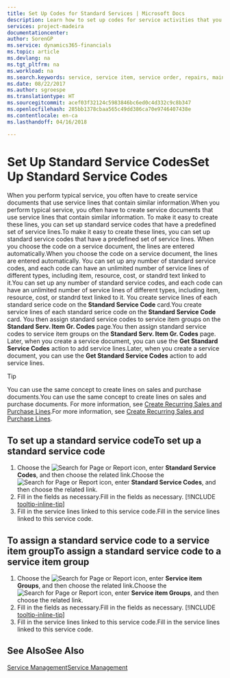 ```yaml
---
title: Set Up Codes for Standard Services | Microsoft Docs
description: Learn how to set up codes for service activities that you often perform.
services: project-madeira
documentationcenter: 
author: SorenGP
ms.service: dynamics365-financials
ms.topic: article
ms.devlang: na
ms.tgt_pltfrm: na
ms.workload: na
ms.search.keywords: service, service item, service order, repairs, maintenance
ms.date: 08/22/2017
ms.author: sgroespe
ms.translationtype: HT
ms.sourcegitcommit: acef03f32124c5983846bc6ed0c4d332c9c8b347
ms.openlocfilehash: 285bb1378cbaa565c49dd386ca70e9746407438e
ms.contentlocale: en-ca
ms.lasthandoff: 04/16/2018

---
```


# <a name="set-up-standard-service-codes"></a><span data-ttu-id="9c64d-103">Set Up Standard Service Codes</span><span class="sxs-lookup"><span data-stu-id="9c64d-103">Set Up Standard Service Codes</span></span>
<span data-ttu-id="9c64d-104">When you perform typical service, you often have to create service documents that use service lines that contain similar information.</span><span class="sxs-lookup"><span data-stu-id="9c64d-104">When you perform typical service, you often have to create service documents that use service lines that contain similar information.</span></span> <span data-ttu-id="9c64d-105">To make it easy to create these lines, you can set up standard service codes that have a predefined set of service lines.</span><span class="sxs-lookup"><span data-stu-id="9c64d-105">To make it easy to create these lines, you can set up standard service codes that have a predefined set of service lines.</span></span> <span data-ttu-id="9c64d-106">When you choose the code on a service document, the lines are entered automatically.</span><span class="sxs-lookup"><span data-stu-id="9c64d-106">When you choose the code on a service document, the lines are entered automatically.</span></span> <span data-ttu-id="9c64d-107">You can set up any number of standard service codes, and each code can have an unlimited number of service lines of different types, including item, resource, cost, or standrd text linked to it.</span><span class="sxs-lookup"><span data-stu-id="9c64d-107">You can set up any number of standard service codes, and each code can have an unlimited number of service lines of different types, including item, resource, cost, or standrd text linked to it.</span></span> <span data-ttu-id="9c64d-108">You create service lines of each standard serice code on the **Standard Service Code** card.</span><span class="sxs-lookup"><span data-stu-id="9c64d-108">You create service lines of each standard serice code on the **Standard Service Code** card.</span></span> <span data-ttu-id="9c64d-109">You then assign standard service codes to service item groups on the **Standard Serv. Item Gr. Codes** page.</span><span class="sxs-lookup"><span data-stu-id="9c64d-109">You then assign standard service codes to service item groups on the **Standard Serv. Item Gr. Codes** page.</span></span> <span data-ttu-id="9c64d-110">Later, when you create a service document, you can use the **Get Standard Service Codes** action to add service lines.</span><span class="sxs-lookup"><span data-stu-id="9c64d-110">Later, when you create a service document, you can use the **Get Standard Service Codes** action to add service lines.</span></span>  
  
> [!Tip]
>  <span data-ttu-id="9c64d-111">You can use the same concept to create lines on sales and purchase documents.</span><span class="sxs-lookup"><span data-stu-id="9c64d-111">You can use the same concept to create lines on sales and purchase documents.</span></span> <span data-ttu-id="9c64d-112">For more information, see [Create Recurring Sales and Purchase Lines](sales-how-work-standard-lines.md).</span><span class="sxs-lookup"><span data-stu-id="9c64d-112">For more information, see [Create Recurring Sales and Purchase Lines](sales-how-work-standard-lines.md).</span></span>    
  
## <a name="to-set-up-a-standard-service-code"></a><span data-ttu-id="9c64d-113">To set up a standard service code</span><span class="sxs-lookup"><span data-stu-id="9c64d-113">To set up a standard service code</span></span>    
1. <span data-ttu-id="9c64d-114">Choose the ![Search for Page or Report](media/ui-search/search_small.png "Search for Page or Report icon") icon, enter **Standard Service Codes**, and then choose the related link.</span><span class="sxs-lookup"><span data-stu-id="9c64d-114">Choose the ![Search for Page or Report](media/ui-search/search_small.png "Search for Page or Report icon") icon, enter **Standard Service Codes**, and then choose the related link.</span></span>  
2. <span data-ttu-id="9c64d-115">Fill in the fields as necessary.</span><span class="sxs-lookup"><span data-stu-id="9c64d-115">Fill in the fields as necessary.</span></span> [!INCLUDE [tooltip-inline-tip](includes/tooltip-inline-tip_md.md)]  
3. <span data-ttu-id="9c64d-116">Fill in the service lines linked to this service code.</span><span class="sxs-lookup"><span data-stu-id="9c64d-116">Fill in the service lines linked to this service code.</span></span>  

## <a name="to-assign-a-standard-service-code-to-a-service-item-group"></a><span data-ttu-id="9c64d-117">To assign a standard service code to a service item group</span><span class="sxs-lookup"><span data-stu-id="9c64d-117">To assign a standard service code to a service item group</span></span>
1. <span data-ttu-id="9c64d-118">Choose the ![Search for Page or Report](media/ui-search/search_small.png "Search for Page or Report icon") icon, enter **Service item Groups**, and then choose the related link.</span><span class="sxs-lookup"><span data-stu-id="9c64d-118">Choose the ![Search for Page or Report](media/ui-search/search_small.png "Search for Page or Report icon") icon, enter **Service item Groups**, and then choose the related link.</span></span>  
2. <span data-ttu-id="9c64d-119">Fill in the fields as necessary.</span><span class="sxs-lookup"><span data-stu-id="9c64d-119">Fill in the fields as necessary.</span></span> [!INCLUDE [tooltip-inline-tip](includes/tooltip-inline-tip_md.md)]
3. <span data-ttu-id="9c64d-120">Fill in the service lines linked to this service code.</span><span class="sxs-lookup"><span data-stu-id="9c64d-120">Fill in the service lines linked to this service code.</span></span>  

## <a name="see-also"></a><span data-ttu-id="9c64d-121">See Also</span><span class="sxs-lookup"><span data-stu-id="9c64d-121">See Also</span></span>
[<span data-ttu-id="9c64d-122">Service Management</span><span class="sxs-lookup"><span data-stu-id="9c64d-122">Service Management</span></span>](service-service.md)
